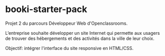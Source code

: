 # booki-starter-pack


Projet 2 du parcours Développeur Web d'Openclassrooms.

L’entreprise souhaite développer un site Internet qui permette aux usagers de trouver des hébergements et des activités dans la ville de leur choix.

Objectif: intégrer l'interface du site responsive en HTML/CSS.
